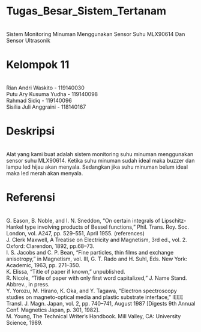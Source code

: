 # Tugas_Besar_Sistem_Tertanam
<br/>Sistem Monitoring Minuman Menggunakan Sensor Suhu MLX90614 Dan Sensor Ultrasonik

# Kelompok 11
<br/>Rian Andri Waskito - 119140030
<br/>Putu Ary Kusuma Yudha - 119140098
<br/>Rahmad Sidiq - 119140096
<br/>Sisilia Juli Anggraini - 118140167

# Deskripsi
<br/>Alat yang kami buat adalah sistem monitoring suhu minuman menggunakan sensor suhu MLX90614. Ketika suhu minuman sudah ideal maka buzzer dan lampu led hijau akan menyala. Sedangkan jika suhu minuman belum ideal maka led merah akan menyala.

# Referensi
<br/>G. Eason, B. Noble, and I. N. Sneddon, “On certain integrals of Lipschitz-Hankel type involving products of Bessel functions,” Phil. Trans. Roy. Soc. London, vol. A247, pp. 529–551, April 1955. (references)
<br/>J. Clerk Maxwell, A Treatise on Electricity and Magnetism, 3rd ed., vol. 2. Oxford: Clarendon, 1892, pp.68–73.
<br/>I. S. Jacobs and C. P. Bean, “Fine particles, thin films and exchange anisotropy,” in Magnetism, vol. III, G. T. Rado and H. Suhl, Eds. New York: Academic, 1963, pp. 271–350.
<br/>K. Elissa, “Title of paper if known,” unpublished.
<br/>R. Nicole, “Title of paper with only first word capitalized,” J. Name Stand. Abbrev., in press.
<br/>Y. Yorozu, M. Hirano, K. Oka, and Y. Tagawa, “Electron spectroscopy studies on magneto-optical media and plastic substrate interface,” IEEE Transl. J. Magn. Japan, vol. 2, pp. 740–741, August 1987 [Digests 9th Annual Conf. Magnetics Japan, p. 301, 1982].
<br/>M. Young, The Technical Writer’s Handbook. Mill Valley, CA: University Science, 1989.
